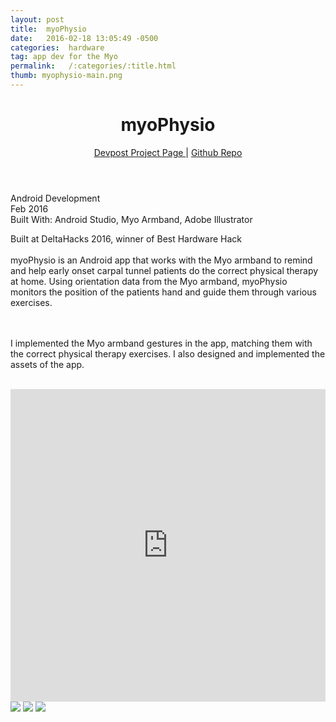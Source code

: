 ```yaml
---
layout: post
title:  myoPhysio
date:   2016-02-18 13:05:49 -0500
categories:  hardware
tag: app dev for the Myo
permalink:   /:categories/:title.html
thumb: myophysio-main.png
---
```


<div class="description">
	<header class="post-header">
    <h1 class="post-title" itemprop="name headline">myoPhysio</h1>
    <a href="http://devpost.com/software/myophysio" target="_blank"> Devpost Project Page </a> | <a href="https://github.com/achusuresh2/myoPhysio" target="_blank"> Github Repo </a>
  </header>
	<div class="details">
		Android Development
		<br>
		Feb 2016
		<br>
		Built With: Android Studio, Myo Armband, Adobe Illustrator
		<br>
	</div>

Built at DeltaHacks 2016, winner of Best Hardware Hack
<br><br>
myoPhysio is an Android app that works with the Myo armband to remind and help early onset carpal tunnel patients do the correct physical therapy at home. Using orientation data from the Myo armband, myoPhysio monitors the position of the patients hand and guide them through various exercises.

<br><br>
I implemented the Myo armband gestures in the app, matching them with the correct physical therapy exercises. I also designed and implemented the assets of the app. 

<br>




</div>
<div class="images">
	<iframe width="100%" height="500" src="https://www.youtube.com/embed/mmZpuqRKxdE" frameborder="0" allowfullscreen></iframe>
	<img src="http://orig00.deviantart.net/4965/f/2016/086/0/b/gallery_by_eexie-d9wo694.jpg">
	<img src="http://orig11.deviantart.net/9054/f/2016/086/7/7/gallery__1__by_eexie-d9wo69e.jpg">
	<img src="http://orig00.deviantart.net/444d/f/2016/086/9/6/gallery__2__by_eexie-d9wo69a.jpg">
</div>
<!-- {% highlight ruby %}
def print_hi(name)
  puts "Hi, #{name}"
end
print_hi('Tom')
#=> prints 'Hi, Tom' to STDOUT.
{% endhighlight %} -->


